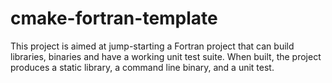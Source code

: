 # cmake-fortran-template
This project is aimed at jump-starting a Fortran project that can build libraries, binaries and have a working unit test suite. When built, the project produces a static library, a command line binary, and a unit test. 
